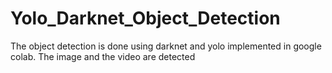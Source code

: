 # Yolo_Darknet_Object_Detection
The object detection is done using darknet and yolo implemented in google colab. The image and the video are detected 
